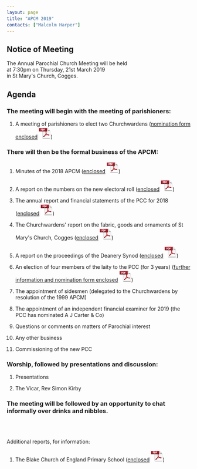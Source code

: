 ```yaml
---
layout: page
title: "APCM 2019"
contacts: ["Malcolm Harper"]
---
```

## Notice of Meeting

The Annual Parochial Church Meeting will be held<br>
at 7:30pm on Thursday, 21st March 2019<br>
in St Mary's Church, Cogges.

## Agenda

### The meeting will begin with the meeting of parishioners:

1. A meeting of parishioners to elect two Churchwardens
([nomination form enclosed](/documents/apcm/2019/Nomination%20for%20Churchwarden.pdf "Opens link to the 'Nomination for Churchwarden' pdf document.") ![PDF](/images/pdficon_large.png))


### There will then be the formal business of the APCM:

1. Minutes of the 2018 APCM
([enclosed](/documents/apcm/2018/Apcm18_minutes.pdf "Opens link to the 'Apcm18_minutes' pdf document.") ![PDF](/images/pdficon_large.png))

2. A report on the numbers on the new electoral roll
([enclosed](/documents/apcm/2019/Electoral%20Roll%20Report%202019.pdf "Opens link to the 'Electoral Roll Report 2019' pdf document.") ![PDF](/images/pdficon_large.png))

3. The annual report and financial statements of the PCC for 2018
([enclosed](/documents/apcm/2019/AR+FS_2018.pdf "Opens link to the 'AR+FS_2018' pdf document.") ![PDF](/images/pdficon_large.png))

4. The Churchwardens' report on the fabric, goods and ornaments of St Mary's Church, Cogges
([enclosed](/documents/apcm/2019/2019%20APCM%20CW%20Report%20Fabric%20Goods%20and%20Ornaments.pdf "Opens link to the '2019 APCM CW Report Fabric Goods and Ornaments' pdf document.") ![PDF](/images/pdficon_large.png))

5. A report on the proceedings of the Deanery Synod
([enclosed](/documents/apcm/2019/Deanery%20Synod%20Annual%20Report_APCM_2019.pdf "Opens link to the 'Deanery Synod Annual Report_APCM_2019' pdf document.") ![PDF](/images/pdficon_large.png))

6. An election of four members of the laity to the PCC (for 3 years)
([further information and nomination form enclosed](/documents/apcm/2019/Information%20for%20Prospective%20PCC%20Members%20(2019).pdf "Opens link to the 'Information for Prospective PCC Members (2019)' pdf document.") ![PDF](/images/pdficon_large.png))

8. The appointment of sidesmen (delegated to the Churchwardens by resolution of the 1999 APCM)

9. The appointment of an independent financial examiner for 2019 (the PCC has nominated A J Carter & Co)

10. Questions or comments on matters of Parochial interest

11. Any other business

12. Commissioning of the new PCC

### Worship, followed by presentations and discussion:

1. Presentations<br>
<!--   a. Youth - - Ben Osman<br>
   b. Children - - Children's team<br>
   c. Home School Link and TLG coaches - - Judith Ledden<br>
   d. Mission Thinking - - Rev Rich White -->

2. The Vicar, Rev Simon Kirby<br>

<!-- *This year at our vision night we will look back in gratitude for some of the things that God has achieved in and through us this last year and look forward in anticipation and expectation as we consider some of the plans for 2019.*  -->

### The meeting will be followed by an opportunity to chat informally over drinks and nibbles.

<br><br>

Additional reports, for information:

1. The Blake Church of England Primary School
([enclosed](/documents/apcm/2019/Blake%20APCM%20report%202019.pdf "Opens link to the 'Blake APCM report 2019' pdf document.") ![PDF](/images/pdficon_large.png))

<br><br>
